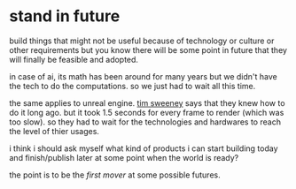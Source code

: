 # stand in future
build things that might not be useful because of technology or culture or other requirements but you know there will be some point in future that they will finally be feasible and adopted.

in case of ai, its math has been around for many years but we didn't have the tech to do the computations. so we just had to wait all this time.

the same applies to unreal engine. [tim sweeney](https://www.youtube.com/watch?v=477qF6QNSvc) says that they knew how to do it long ago. but it took 1.5 seconds for every frame to render (which was too slow). so they had to wait for the technologies and hardwares to reach the level of thier usages.

i think i should ask myself what kind of products i can start building today and finish/publish later at some point when the world is ready?

the point is to be the *first mover* at some possible futures.